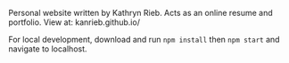 Personal website written by Kathryn Rieb. Acts as an online resume and portfolio. View at: kanrieb.github.io/

For local development, download and run `npm install` then `npm start` and navigate to localhost.
